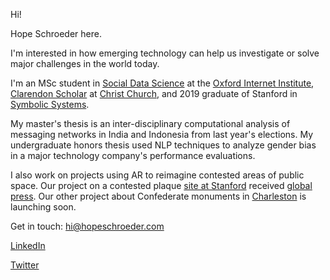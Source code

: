 Hi!

Hope Schroeder here.

I'm interested in how emerging technology can help us investigate or solve major challenges in the world today.

I'm an MSc student in [Social Data Science](https://www.oii.ox.ac.uk/study/msc-in-social-data-science/) at the [Oxford Internet Institute](https://www.oii.ox.ac.uk/), [Clarendon Scholar](http://www.ox.ac.uk/clarendon) at [Christ Church](https://www.chch.ox.ac.uk/), and 2019 graduate of Stanford in [Symbolic Systems](https://symsys.stanford.edu/). 

My master's thesis is an inter-disciplinary computational analysis of messaging networks in India and Indonesia from last year's elections. My undergraduate honors thesis used NLP techniques to analyze gender bias in a major technology company's performance evaluations.

I also work on projects using AR to reimagine contested areas of public space. Our project on a contested plaque [site at Stanford](https://www.dearvisitor.app/) received [global press](https://www.dearvisitor.app/press). Our other project about Confederate monuments in [Charleston](https://www.charlestonreconstructed.com/) is launching soon. 

Get in touch: hi@hopeschroeder.com

[LinkedIn](https://www.linkedin.com/in/hopeschroeder/)

[Twitter](https://twitter.com/Schropes)
